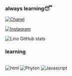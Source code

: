 ### always learning😴


[![Chanel](https://img.shields.io/badge/YouTube-FF0000?style=for-the-badge&logo=youtube&logoColor=white)](https://www.youtube.com/channel/UCOocUkRDQ31fxB_4crlIweA)

[![Instagram](https://img.shields.io/badge/Instagram-E4405F?style=for-the-badge&logo=instagram&logoColor=white)](https://www.instagram.com/alandesu__/)

![Lino GitHub stats](https://github-readme-stats.vercel.app/api?username=Lino404&show_icons=true&theme=radical)

### learning

<div style="display: inline_block"><br/>
  <img alt="html" src=https://img.shields.io/badge/HTML-239120?style=for-the-badge&logo=html5&logoColor=white">
  <img alt="Phyton" src=https://img.shields.io/badge/Python-3776AB?style=for-the-badge&logo=python&logoColor=white">
  <img alt="Javascript" src=https://img.shields.io/badge/JavaScript-F7DF1E?style=for-the-badge&logo=javascript&logoColor=black">
    </div>
